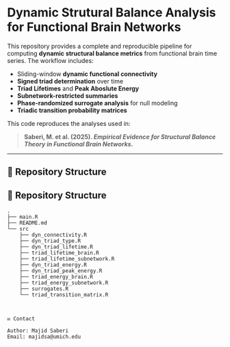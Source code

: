 # Dynamic Strutural Balance Analysis for Functional Brain Networks

This repository provides a complete and reproducible pipeline for computing **dynamic structural balance metrics** from functional brain time series. The workflow includes:

- Sliding-window **dynamic functional connectivity**
- **Signed triad determination** over time
- **Triad Lifetimes** and **Peak Aboslute Energy**
- **Subnetwork-restricted summaries**
- **Phase-randomized surrogate analysis** for null modeling
- **Triadic transition probability matrices**

This code reproduces the analyses used in:

> **Saberi, M. et al. (2025). _Empirical Evidence for Structural Balance Theory in Functional Brain Networks._**

---

## 📌 Repository Structure

## 📌 Repository Structure

```text
.
├── main.R
├── README.md
└── src
    ├── dyn_connectivity.R
    ├── dyn_triad_type.R
    ├── dyn_triad_lifetime.R
    ├── triad_lifetime_brain.R
    ├── triad_lifetime_subnetwork.R
    ├── dyn_triad_energy.R
    ├── dyn_triad_peak_energy.R
    ├── triad_energy_brain.R
    ├── triad_energy_subnetwork.R
    ├── surrogates.R
    └── triad_transition_matrix.R



✉️ Contact

Author: Majid Saberi
Email: majidsa@umich.edu
